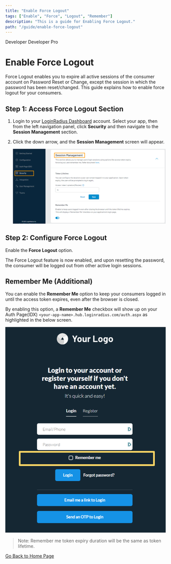 ```yaml
---
title: "Enable Force Logout"
tags: ["Enable", "Force", "Logout", "Remember"]
description: "This is a guide for Enabling Force Logout."
path: "/guide/enable-force-logout"
---
```


<span class="developer plan-tag">Developer</span>
<span class="devloper-premium plan-tag">Developer Pro</span>

# Enable Force Logout

Force Logout enables you to expire all active sessions of the consumer account on Password Reset or Change, except the session in which the password has been reset/changed. This guide explains how to enable force logout for your consumers.

## Step 1: Access Force Logout Section

1. Login to your <a href="https://dashboard.loginradius.com/dashboard" target="_blank">LoginRadius Dashboard</a> account. Select your app, then from the left navigation panel, click **Security** and then navigate to the **Session Management** section.

2. Click the down arrow, and the **Session Management** screen will appear.

   ![alt_text](./../../assets/blog-common/session-management-settings.png "image_tooltip")

## Step 2: Configure Force Logout

Enable the **Force Logout** option.

The Force Logout feature is now enabled, and upon resetting the password, the consumer will be logged out from other active login sessions.

## Remember Me (Additional)

You can enable the **Remember Me** option to keep your consumers logged in until the access token expires, even after the browser is closed.

By enabling this option, a **Remember Me** checkbox will show up on your Auth Page(IDX) `<your-app-name>.hub.loginradius.com/auth.aspx` as highlighted in the below screen.

![alt_text](images/remember-me.png "image_tooltip")

> Note: Remember me token expiry duration will be the same as token lifetime.

[Go Back to Home Page](/)
